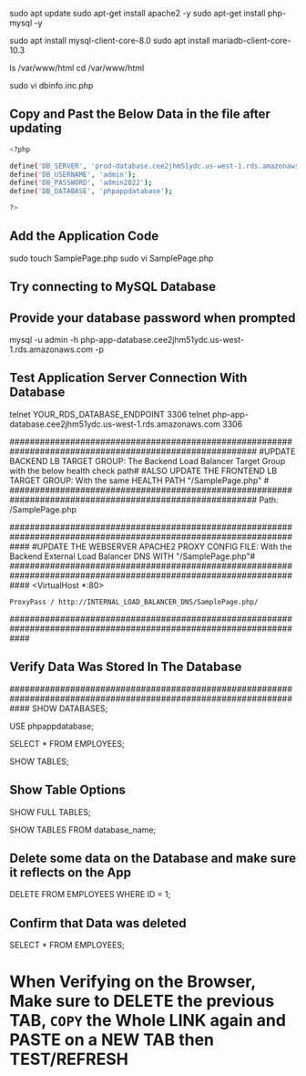 sudo apt update 
sudo apt-get install apache2 -y
sudo apt-get install php-mysql -y

sudo apt install mysql-client-core-8.0
sudo apt install mariadb-client-core-10.3

ls /var/www/html
cd /var/www/html

sudo vi dbinfo.inc.php
## Copy and Past the Below Data in the file after updating
```bash
<?php

define('DB_SERVER', 'prod-database.cee2jhm51ydc.us-west-1.rds.amazonaws.com');
define('DB_USERNAME', 'admin');
define('DB_PASSWORD', 'admin2022');
define('DB_DATABASE', 'phpappdatabase');

?>
```
## Add the Application Code
sudo touch SamplePage.php
sudo vi SamplePage.php

## Try connecting to MySQL Database 
## Provide your database password when prompted
mysql -u admin -h php-app-database.cee2jhm51ydc.us-west-1.rds.amazonaws.com -p

## Test Application Server Connection With Database 
telnet YOUR_RDS_DATABASE_ENDPOINT 3306
telnet php-app-database.cee2jhm51ydc.us-west-1.rds.amazonaws.com 3306

#########################################################################################################
#UPDATE BACKEND LB TARGET GROUP: The Backend Load Balancer Target Group with the below health check path#
#ALSO UPDATE THE FRONTEND LB TARGET GROUP: With the same HEALTH PATH "/SamplePage.php"                  #
#########################################################################################################
Path: /SamplePage.php


####################################################################################################################
#UPDATE THE WEBSERVER APACHE2 PROXY CONFIG FILE: With the Backend External Load Balancer DNS WITH "/SamplePage.php"#
####################################################################################################################
<VirtualHost *:80>

    ProxyPass / http://INTERNAL_LOAD_BALANCER_DNS/SamplePage.php/

</VirtualHost>


####################################################################################################################
## Verify Data Was Stored In The Database                                                                          #
####################################################################################################################
SHOW DATABASES;

USE phpappdatabase;

SELECT * FROM EMPLOYEES;

SHOW TABLES;

## Show Table Options
SHOW FULL TABLES;

SHOW TABLES FROM database_name;

## Delete some data on the Database and make sure it reflects on the App
DELETE FROM EMPLOYEES
WHERE ID = 1;

## Confirm that Data was deleted
SELECT * FROM EMPLOYEES;

# When Verifying on the Browser, Make sure to DELETE the previous TAB, `COPY` the Whole LINK again and PASTE on a NEW TAB then TEST/REFRESH





